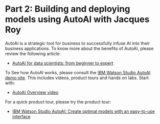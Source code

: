 # Part 2: Building and deploying models using AutoAI with Jacques Roy

AutoAI is a strategic tool for business to successfully infuse AI into their business applications.
To know more about the benefits of AutoAI, please review the following article:
- <a href="https://medium.com/ibm-watson/autoai-for-data-scientists-from-beginner-to-expert-cc6a93bb5c3b">AutoAI for data scientists: from beginner to expert</a>

To See how AutoAI works, please consult the <a href="https://www.ibm.com/demos/collection/IBM-Watson-Studio-AutoAI/">IBM Watson Studio AutoAI demo site</a>. This includes videos, product tours and hands on labs. Start with:
- <a href="https://youtu.be/bo4GwHeN9LQ">AutoAI Overview video</a>

For a quick product tour, please try the product tour:
- <a href="https://www.ibm.com/cloud/garage/dte/producttour/autoai-create-optimal-models-easy-use-interface">IBM Watson Studio AutoAI: Create optimal models with an easy-to-use interface</a>
  
  
